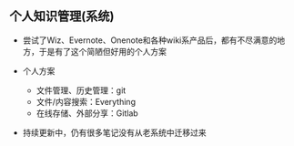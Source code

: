 ## 个人知识管理(系统)

* 尝试了Wiz、Evernote、Onenote和各种wiki系产品后，都有不尽满意的地方，于是有了这个简陋但好用的个人方案

* 个人方案
    * 文件管理、历史管理：git
    * 文件/内容搜索：Everything
    * 在线存储、外部分享：Gitlab

* 持续更新中，仍有很多笔记没有从老系统中迁移过来